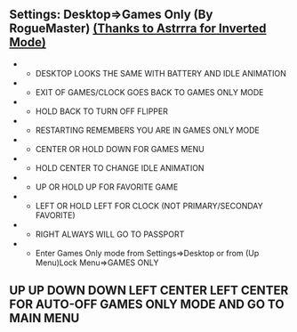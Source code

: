 ## Settings: Desktop=>Games Only (By RogueMaster) [(Thanks to Astrrra for Inverted Mode)](https://github.com/wetox-team/flipperzero-firmware/commit/ce91582b7417c5d7a9d8416c17a102d3a5868238)
- - DESKTOP LOOKS THE SAME WITH BATTERY AND IDLE ANIMATION
- - EXIT OF GAMES/CLOCK GOES BACK TO GAMES ONLY MODE
- - HOLD BACK TO TURN OFF FLIPPER
- - RESTARTING REMEMBERS YOU ARE IN GAMES ONLY MODE
- - CENTER OR HOLD DOWN FOR GAMES MENU
- - HOLD CENTER TO CHANGE IDLE ANIMATION
- - UP OR HOLD UP FOR FAVORITE GAME
- - LEFT OR HOLD LEFT FOR CLOCK (NOT PRIMARY/SECONDAY FAVORITE)
- - RIGHT ALWAYS WILL GO TO PASSPORT
- - Enter Games Only mode from Settings=>Desktop or from (Up Menu)Lock Menu=>GAMES ONLY 
## UP UP DOWN DOWN LEFT CENTER LEFT CENTER FOR AUTO-OFF GAMES ONLY MODE AND GO TO MAIN MENU
